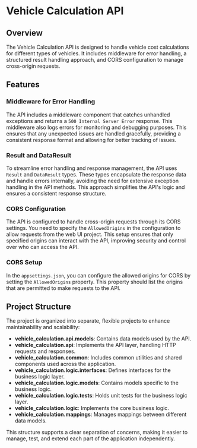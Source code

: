 # Vehicle Calculation API

## Overview

The Vehicle Calculation API is designed to handle vehicle cost calculations for different types of vehicles. It includes middleware for error handling, a structured result handling approach, and CORS configuration to manage cross-origin requests.

## Features

### Middleware for Error Handling

The API includes a middleware component that catches unhandled exceptions and returns a `500 Internal Server Error` response. This middleware also logs errors for monitoring and debugging purposes. This ensures that any unexpected issues are handled gracefully, providing a consistent response format and allowing for better tracking of issues.

### Result and DataResult

To streamline error handling and response management, the API uses `Result` and `DataResult` types. These types encapsulate the response data and handle errors internally, avoiding the need for extensive exception handling in the API methods. This approach simplifies the API's logic and ensures a consistent response structure.

### CORS Configuration

The API is configured to handle cross-origin requests through its CORS settings. You need to specify the `AllowedOrigins` in the configuration to allow requests from the web UI project. This setup ensures that only specified origins can interact with the API, improving security and control over who can access the API.

### CORS Setup

In the `appsettings.json`, you can configure the allowed origins for CORS by setting the `AllowedOrigins` property. This property should list the origins that are permitted to make requests to the API.

## Project Structure

The project is organized into separate, flexible projects to enhance maintainability and scalability:

- **vehicle_calculation.api.models**: Contains data models used by the API.
- **vehicle_calculation.api**: Implements the API layer, handling HTTP requests and responses.
- **vehicle_calculation.common**: Includes common utilities and shared components used across the application.
- **vehicle_calculation.logic.interfaces**: Defines interfaces for the business logic layer.
- **vehicle_calculation.logic.models**: Contains models specific to the business logic.
- **vehicle_calculation.logic.tests**: Holds unit tests for the business logic layer.
- **vehicle_calculation.logic**: Implements the core business logic.
- **vehicle_calculation.mappings**: Manages mappings between different data models.

This structure supports a clear separation of concerns, making it easier to manage, test, and extend each part of the application independently.
